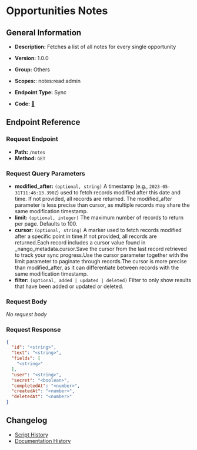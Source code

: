 # Opportunities Notes

## General Information

- **Description:** Fetches a list of all notes for every single opportunity

- **Version:** 1.0.0
- **Group:** Others
- **Scopes:**: notes:read:admin
- **Endpoint Type:** Sync
- **Code:** [🔗](https://github.com/NangoHQ/integration-templates/tree/main/integrations/lever-sandbox/syncs/opportunities-notes.ts)

## Endpoint Reference

### Request Endpoint

- **Path:** `/notes`
- **Method:** `GET`

### Request Query Parameters

- **modified_after:** `(optional, string)` A timestamp (e.g., `2023-05-31T11:46:13.390Z`) used to fetch records modified after this date and time. If not provided, all records are returned. The modified_after parameter is less precise than cursor, as multiple records may share the same modification timestamp.
- **limit:** `(optional, integer)` The maximum number of records to return per page. Defaults to 100.
- **cursor:** `(optional, string)` A marker used to fetch records modified after a specific point in time.If not provided, all records are returned.Each record includes a cursor value found in _nango_metadata.cursor.Save the cursor from the last record retrieved to track your sync progress.Use the cursor parameter together with the limit parameter to paginate through records.The cursor is more precise than modified_after, as it can differentiate between records with the same modification timestamp.
- **filter:** `(optional, added | updated | deleted)` Filter to only show results that have been added or updated or deleted.

### Request Body

_No request body_

### Request Response

```json
{
  "id": "<string>",
  "text": "<string>",
  "fields": [
    "<string>"
  ],
  "user": "<string>",
  "secret": "<boolean>",
  "completedAt": "<number>",
  "createdAt": "<number>",
  "deletedAt": "<number>"
}
```

## Changelog

- [Script History](https://github.com/NangoHQ/integration-templates/commits/main/integrations/lever-sandbox/syncs/opportunities-notes.ts)
- [Documentation History](https://github.com/NangoHQ/integration-templates/commits/main/integrations/lever-sandbox/syncs/opportunities-notes.md)
